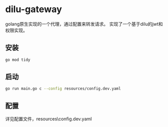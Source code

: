 # dilu-gateway
golang原生实现的一个代理，通过配置来转发请求。
实现了一个基于dilu的jwt和权限实现。

## 安装
```bash
go mod tidy
````

## 启动
```bash
go run main.go c --config resources/config.dev.yaml 
````

## 配置
详见配置文件，resources\config.dev.yaml